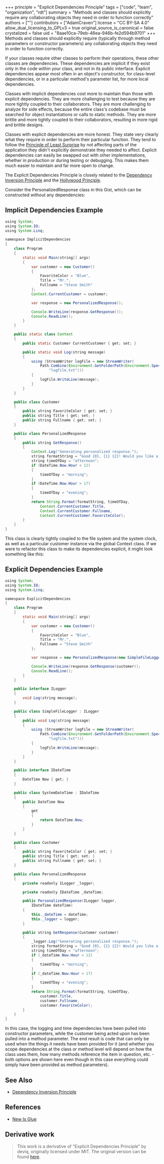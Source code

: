 +++
principle = "Explicit Dependencies Principle"
tags = ["code", "team", "organization", "rdt"]
summary = "Methods and classes should explicitly require any collaborating objects they need in order to function correctly"
authors = [""]
contributors = ["AdamCraven"]
license = "CC BY-SA 4.0"
allow_dual_licensing_to_GPLv3 = true
original_source_is_canonical = false
crystalized = false
uid = "8aae10ca-79eb-46ea-946b-fe2d594b9701"
+++
Methods and classes should explicitly require (typically through method parameters or constructor parameters) any collaborating objects they need in order to function correctly.

If your classes require other classes to perform their operations, these other classes are dependencies.  These dependencies are implicit if they exist only in the code within your class, and not in its public interface.  Explicit dependencies appear most often in an object's constructor, for class-level dependencies, or in a particular method's parameter list, for more local dependencies.

Classes with implicit dependencies cost more to maintain than those with explicit dependencies.  They are more challenging to test because they are more tightly coupled to their collaborators.  They are more challenging to analyze for side effects, because the entire class's codebase must be searched for object instantiations or calls to static methods.  They are more brittle and more tightly coupled to their collaborators, resulting in more rigid and brittle designs.

Classes with explicit dependencies are more honest.  They state very clearly what they require in order to perform their particular function.  They tend to follow the [Principle of Least Surprise](http://en.wikipedia.org/wiki/Principle_of_least_astonishment) by not affecting parts of the application they didn't explicitly demonstrate they needed to affect.  Explicit dependencies can easily be swapped out with other implementations, whether in production or during testing or debugging.  This makes them much easier to maintain and far more open to change.

The Explicit Dependencies Principle is closely related to the [Dependency Inversion Principle](/p/dependency-inversion-principle) and the [Hollywood Principle](/p/hollywood-principle).

Consider the PersonalizedResponse class in this Gist, which can be constructed without any dependencies:

## Implicit Dependencies Example

```java
using System;
using System.IO;
using System.Linq;

namespace ImplicitDependencies
{
    class Program
    {
        static void Main(string[] args)
        {
            var customer = new Customer()
            {
                FavoriteColor = "Blue",
                Title = "Mr.",
                Fullname = "Steve Smith"
            };
            Context.CurrentCustomer = customer;

            var response = new PersonalizedResponse();

            Console.WriteLine(response.GetResponse());
            Console.ReadLine();
        }
    }

    public static class Context
    {
        public static Customer CurrentCustomer { get; set; }

        public static void Log(string message)
        {
            using (StreamWriter logFile = new StreamWriter(
                Path.Combine(Environment.GetFolderPath(Environment.SpecialFolder.MyDocuments),
                    "logfile.txt")))
            {
                logFile.WriteLine(message);
            }
        }
    }

    public class Customer
    {
        public string FavoriteColor { get; set; }
        public string Title { get; set; }
        public string Fullname { get; set; }
    }

    public class PersonalizedResponse
    {
        public string GetResponse()
        {
            Context.Log("Generating personalized response.");
            string formatString = "Good {0}, {1} {2}! Would you like a {3} widget today?";
            string timeOfDay = "afternoon";
            if (DateTime.Now.Hour < 12)
            {
                timeOfDay = "morning";
            }
            if (DateTime.Now.Hour > 17)
            {
                timeOfDay = "evening";
            }
            return String.Format(formatString, timeOfDay,
                Context.CurrentCustomer.Title,
                Context.CurrentCustomer.Fullname,
                Context.CurrentCustomer.FavoriteColor);
        }
    }
}
```

This class is clearly tightly coupled to the file system and the system clock, as well as a particular customer instance via the global Context class.  If we were to refactor this class to make its dependencies explicit, it might look something like this:

## Explicit Dependencies Example

```java
using System;
using System.IO;
using System.Linq;

namespace ExplicitDependencies
{
    class Program
    {
        static void Main(string[] args)
        {
            var customer = new Customer()
            {
                FavoriteColor = "Blue",
                Title = "Mr.",
                Fullname = "Steve Smith"
            };

            var response = new PersonalizedResponse(new SimpleFileLogger(), new SystemDateTime());

            Console.WriteLine(response.GetResponse(customer));
            Console.ReadLine();
        }
    }

    public interface ILogger
    {
        void Log(string message);
    }

    public class SimpleFileLogger : ILogger
    {
        public void Log(string message)
        {
            using (StreamWriter logFile = new StreamWriter(
                Path.Combine(Environment.GetFolderPath(Environment.SpecialFolder.MyDocuments),
                    "logfile.txt")))
            {
                logFile.WriteLine(message);
            }
        }
    }

    public interface IDateTime
    {
        DateTime Now { get; }
    }

    public class SystemDateTime : IDateTime
    {
        public DateTime Now
        {
            get
            {
                return DateTime.Now;
            }
        }
    }

    public class Customer
    {
        public string FavoriteColor { get; set; }
        public string Title { get; set; }
        public string Fullname { get; set; }
    }

    public class PersonalizedResponse
    {
        private readonly ILogger _logger;

        private readonly IDateTime _dateTime;

        public PersonalizedResponse(ILogger logger,
            IDateTime dateTime)
        {
            this._dateTime = dateTime;
            this._logger = logger;
        }

        public string GetResponse(Customer customer)
        {
            _logger.Log("Generating personalized response.");
            string formatString = "Good {0}, {1} {2}! Would you like a {3} widget today?";
            string timeOfDay = "afternoon";
            if (_dateTime.Now.Hour < 12)
            {
                timeOfDay = "morning";
            }
            if (_dateTime.Now.Hour > 17)
            {
                timeOfDay = "evening";
            }
            return String.Format(formatString, timeOfDay,
                customer.Title,
                customer.Fullname,
                customer.FavoriteColor);
        }
    }
}
```

In this case, the logging and time dependencies have been pulled into constructor parameters, while the customer being acted upon has been pulled into a method parameter.  The end result is code that can only be used when the things it needs have been provided for it (and whether you scope dependencies at the class or method level will depend on how the class uses them, how many methods reference the item in question, etc. - both options are shown here even though in this case everything could simply have been provided as method parameters).

## See Also

* [Dependency Inversion Principle](/p/dependency-inversion-principle/)

## References

* [New Is Glue](http://ardalis.com/new-is-glue)

## Derivative work

> This work is a derivative of "Explicit Dependencies Principle" by deviq, originally licensed under MIT. The original version can be found [here](https://deviq.com/principles/explicit-dependencies-principle).